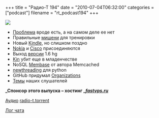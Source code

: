 +++
title = "Радио-Т 194"
date = "2010-07-04T06:32:00"
categories = ["podcast"]
filename = "rt_podcast194"
+++

![](https://radio-t.com/images/radio-t/rt194.png)

- [Проблема](http://www.readwriteweb.com/archives/apple_admits_to_iphone_4_antenna_problems_sort_of.php) вроде есть, а на самом деле ее нет
- Правильные [мишени](http://mashable.com/2010/06/29/iphone-4-ipad-shot-then-returned/) для тренировки
- Новый [Kindle](http://www.switched.com/2010/07/01/graphite-kindle-dx-drops-price-improves-screen-makes-us-drool/), но слишком поздно
- [Nokia](http://www.engadget.com/2010/07/01/did-nokia-just-confirm-a-meego-tablet/) и [Cisco](http://www.engadget.com/2010/06/29/ciscos-second-tablet-runs-linux-manages-home-energy-use/) присоединяются
- Выход [версии](http://mercurial.selenic.com/wiki/WhatsNew) 1.6 hg
- [Kin](http://www.engadget.com/2010/07/02/life-and-death-of-microsoft-kin-the-inside-story/) убит еще в младенчестве
- NoSQL [Membase](http://www.opennet.ru/opennews/art.shtml?num=27085) от автора Memcached
- [newthreading](http://www.opennet.ru/opennews/art.shtml?num=27107) для python
- GitHub придумал [Organizations](http://www.readwriteweb.com/start/2010/06/github-introduces-organization.php)
- [Темы](http://radio-t.com/temi_dlja_vipuskov/temy-dlya-194/) наших слушателей

**_Спонсор этого выпуска – хостинг _[_fastvps.ru_](http://fastvps.ru/)**

[Аудио](http://archive.rucast.net/radio-t/media/rt_podcast194.mp3)
[radio-t.torrent](http://www.radio-t.com/torrents/rt_podcast194.mp3.torrent)

[Лог чата](http://chat.radio-t.com/logs/radio-t-194.html)
<audio src="http://archive.rucast.net/radio-t/media/rt_podcast194.mp3" preload="none"></audio>